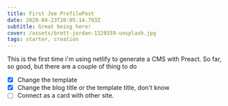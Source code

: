 ```yaml
---
title: First Joe ProfilePost
date: 2020-04-23T20:05:14.793Z
subtitle: Great being here!
cover: /assets/brett-jordan-1329359-unsplash.jpg
tags: starter, creation
---
```

This is the first time i'm using netlify to generate a CMS with Preact. So far, so good, but there are a couple of thing to do

- [x] Change the template
- [x] Change the blog title or the template title, don't know
- [ ] Connect as a card with other site. 